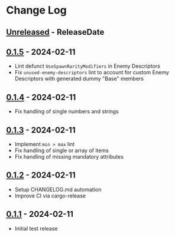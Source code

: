# Change Log

<!-- next-header -->
## [Unreleased] - ReleaseDate

## [0.1.5] - 2024-02-11

- Lint defunct `UseSpawnRarityModifiers` in Enemy Descriptors
- Fix `unused-enemy-descriptors` lint to account for custom Enemy Descriptors 
  with generated dummy "Base" members

## [0.1.4] - 2024-02-11

- Fix handling of single numbers and strings

## [0.1.3] - 2024-02-11

- Implement `min > max` lint
- Fix handling of single or array of items
- Fix handling of missing mandatory attributes

## [0.1.2] - 2024-02-11

- Setup CHANGELOG.md automation
- Improve CI via cargo-release

## [0.1.1] - 2024-02-11

- Initial test release

<!-- next-url -->
[Unreleased]: https://github.com/jieyouxu/CDLint/compare/v0.1.5...HEAD
[0.1.5]: https://github.com/jieyouxu/CDLint/compare/v0.1.4...v0.1.5
[0.1.4]: https://github.com/jieyouxu/CDLint/compare/v0.1.3...v0.1.4
[0.1.3]: https://github.com/jieyouxu/CDLint/compare/v0.1.2...v0.1.3
[0.1.2]: https://github.com/jieyouxu/CDLint/compare/v0.1.1...v0.1.2
[0.1.1]: https://github.com/jieyouxu/CDLint/compare/v0.1.0...v0.1.1
